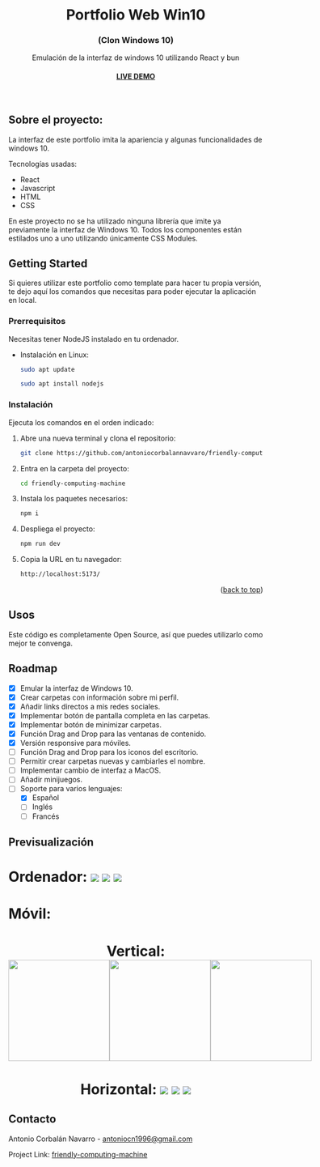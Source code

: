 <h1 align="center">Portfolio Web Win10</h1>
<h3 align="center"> (Clon Windows 10) </h3>

  <p align="center">
    Emulación de la interfaz de windows 10 utilizando React y bun
    <h4 align="center"><a href="https://portfolio-antonio-corbalan.vercel.app/" target="_blank">LIVE DEMO</a></h4>
    <br />
  </p>
</div>

## Sobre el proyecto:

La interfaz de este portfolio imita la apariencia y algunas funcionalidades de windows 10.

Tecnologías usadas:
* React
* Javascript
* HTML
* CSS

En este proyecto no se ha utilizado ninguna librería que imite ya previamente la interfaz de Windows 10. Todos los componentes están estilados uno a uno utilizando únicamente CSS Modules.

## Getting Started

Si quieres utilizar este portfolio como template para hacer tu propia versión, te dejo aquí los comandos que necesitas para poder ejecutar la aplicación en local.

### Prerrequisitos

Necesitas tener NodeJS instalado en tu ordenador.
* Instalación en Linux:

  ```sh
  sudo apt update
  ```
  ```sh
  sudo apt install nodejs
  ```

### Instalación

Ejecuta los comandos en el orden indicado:

1. Abre una nueva terminal y clona el repositorio:
   ```sh
   git clone https://github.com/antoniocorbalannavvaro/friendly-computing-machine.git
   ```
2. Entra en la carpeta del proyecto:
   ```sh
   cd friendly-computing-machine
   ```
3. Instala los paquetes necesarios:
   ```sh
   npm i
   ```
4. Despliega el proyecto:
   ```sh
   npm run dev
   ```
5. Copia la URL en tu navegador:
   ```sh
   http://localhost:5173/
   ```

<p align="right">(<a href="#readme-top">back to top</a>)</p>


## Usos

Este código es completamente Open Source, así que puedes utilizarlo como mejor te convenga.


## Roadmap

- [x] Emular la interfaz de Windows 10.
- [x] Crear carpetas con información sobre mi perfil.
- [x] Añadir links directos a mis redes sociales.
- [x] Implementar botón de pantalla completa en las carpetas.
- [x] Implementar botón de minimizar carpetas.
- [x] Función Drag and Drop para las ventanas de contenido.
- [x] Versión responsive para móviles.
- [ ] Función Drag and Drop para los iconos del escritorio.
- [ ] Permitir crear carpetas nuevas y cambiarles el nombre.
- [ ] Implementar cambio de interfaz a MacOS.
- [ ] Añadir minijuegos.
- [ ] Soporte para varios lenguajes:
    - [x] Español
    - [ ] Inglés
    - [ ] Francés

## Previsualización
<h1>Ordenador:
<img src='./readmeAssets/desktop1.png'/>
<img src='./readmeAssets/desktop2.png'/>
<img src='./readmeAssets/desktop3.png'/>
<h1>Móvil:
<h1 align="center"> Vertical:
<div style="display: flex;">
<img style="width:200px;" src='./readmeAssets/img1.webp'/>
<img style="width:200px;" src='./readmeAssets/img4.webp'/>
<img style="width:200px;" src='./readmeAssets/img6.webp'/>
</div>

<h1 align="center"> Horizontal:
<img src='./readmeAssets/img2.webp'/>
<img src='./readmeAssets/img3.webp'/>
<img src='./readmeAssets/img5.webp'/>



## Contacto

Antonio Corbalán Navarro - antoniocn1996@gmail.com

Project Link: [friendly-computing-machine](https://github.com/antoniocorbalannavvaro/friendly-computing-machine)

